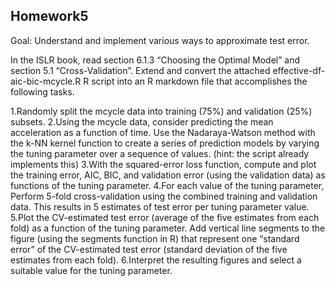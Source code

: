 ## Homework5

Goal: Understand and implement various ways to approximate test error.

In the ISLR book, read section 6.1.3 “Choosing the Optimal Model” and section 5.1 “Cross-Validation”. Extend and convert the attached effective-df-aic-bic-mcycle.R R script into an R markdown file that accomplishes the following tasks.

1.Randomly split the mcycle data into training (75%) and validation (25%) subsets.
2.Using the mcycle data, consider predicting the mean acceleration as a function of time. Use the Nadaraya-Watson method with the k-NN kernel function to create a series of prediction models by varying the tuning parameter over a sequence of values. (hint: the script already implements this)
3.With the squared-error loss function, compute and plot the training error, AIC, BIC, and validation error (using the validation data) as functions of the tuning parameter.
4.For each value of the tuning parameter, Perform 5-fold cross-validation using the combined training and validation data. This results in 5 estimates of test error per tuning parameter value.
5.Plot the CV-estimated test error (average of the five estimates from each fold) as a function of the tuning parameter. Add vertical line segments to the figure (using the segments function in R) that represent one “standard error” of the CV-estimated test error (standard deviation of the five estimates from each fold).
6.Interpret the resulting figures and select a suitable value for the tuning parameter.
